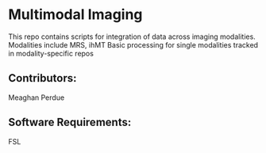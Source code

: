 # Multimodal Imaging
This repo contains scripts for integration of data across imaging modalities.
Modalities include MRS, ihMT
Basic processing for single modalities tracked in modality-specific repos

## Contributors:
Meaghan Perdue

## Software Requirements:
FSL